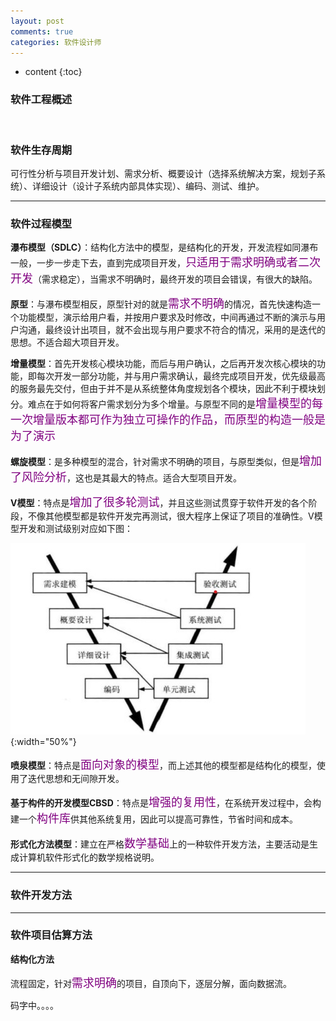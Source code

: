 ```yaml
---
layout: post
comments: true
categories: 软件设计师
---
```


<!-- PPT  108页 -->
* content
{:toc}

### 软件工程概述

<br>

### 软件生存周期

可行性分析与项目开发计划、需求分析、概要设计（选择系统解决方案，规划子系统）、详细设计（设计子系统内部具体实现）、编码、测试、维护。

---

### 软件过程模型

**瀑布模型（SDLC）**：结构化方法中的模型，是结构化的开发，开发流程如同瀑布一般，一步一步走下去，直到完成项目开发，<font  size="4" color="#800080">只适用于需求明确或者二次开发</font>（需求稳定），当需求不明确时，最终开发的项目会错误，有很大的缺陷。

**原型**：与瀑布模型相反，原型针对的就是<font  size="4" color="#800080">需求不明确</font>的情况，首先快速构造一个功能模型，演示给用户看，并按用户要求及时修改，中间再通过不断的演示与用户沟通，最终设计出项目，就不会出现与用户要求不符合的情况，采用的是迭代的思想。不适合超大项目开发。

**增量模型**：首先开发核心模块功能，而后与用户确认，之后再开发次核心模块的功能，即每次开发一部分功能，并与用户需求确认，最终完成项目开发，优先级最高的服务最先交付，但由于并不是从系统整体角度规划各个模块，因此不利于模块划分。难点在于如何将客户需求划分为多个增量。与原型不同的是<font  size="4" color="#800080">增量模型的每一次增量版本都可作为独立可操作的作品，而</font><font  size="4" color="#800080">原型的构造一般是为了演示</font>

**螺旋模型**：是多种模型的混合，针对需求不明确的项目，与原型类似，但是<font  size="4" color="#800080">增加了风险分析</font>，这也是其最大的特点。适合大型项目开发。

**V模型**：特点是<font  size="4" color="#800080">增加了很多轮测试</font>，并且这些测试贯穿于软件开发的各个阶段，不像其他模型都是软件开发完再测试，很大程序上保证了项目的准确性。V模型开发和测试级别对应如下图：

![20](/static/img/software_designer/20.jpg){:width="50%"}

**喷泉模型**：特点是<font  size="4" color="#800080">面向对象的模型</font>，而上述其他的模型都是结构化的模型，使用了迭代思想和无间隙开发。

**基于构件的开发模型CBSD**：特点是<font  size="4" color="#800080">增强的复用性</font>，在系统开发过程中，会构建一个<font  size="4" color="#800080">构件库</font>供其他系统复用，因此可以提高可靠性，节省时间和成本。

**形式化方法模型**：建立在严格<font  size="4" color="#800080">数学基础</font>上的一种软件开发方法，主要活动是生成计算机软件形式化的数学规格说明。

---

### 软件开发方法

---

### 软件项目估算方法

**结构化方法**

流程固定，针对<font  size="4" color="#800080">需求明确</font>的项目，自顶向下，逐层分解，面向数据流。

码字中。。。。
